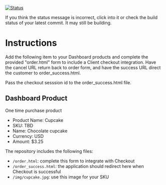 [![Status](https://img.shields.io/badge/status-SUBMITTABLE%20COMMIT:%20a22af091ef58477285fcbaa52132d141279e88dd-brightgreen.svg)](https://github.com/andremcb/bakery_scaffold_AApE3fQi8zR0pcdo/commit/a22af091ef58477285fcbaa52132d141279e88dd)








































If you think the status message is incorrect, click into it or check the build status of your latest commit. It may still be building.

# Instructions 

Add the following item to your Dashboard products and complete the provided "order.html" form to include a Client checkout integration. Have the cancel URL return back to order form, and have the success URL direct the customer to order_success.html. 

Pass the checkout sesssion id to the order_success.html file.

## Dashboard Product
One time purchase product
* Product Name: Cupcake
* SKU: TBD
* Name: Chocolate cupcake
* Currency: USD
* Amount: $3.25

The repository includes the following files:
* `/order.html`: complete this form to integrate with Checkout
* `/order_success.html`: the application should redirect here when Checkout is successful
* `/img/cupcake.jpg`: use this image for your SKU
